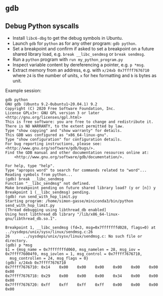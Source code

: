 # `gdb`

## Debug Python syscalls

- Install `libc6-dbg` to get the debug symbols in Ubuntu.
- Launch `gdb` for `python` as for any other program: `gdb python`.
- Set a breakpoint and confirm if asked to set a breakpoint on a future shared
  library load, e.g. `break __libc_sendmsg` or `break sendmsg`.
- Run a `python` program with `run my_python_program.py`
- Inspect variable content by dereferencing a pointer, e.g. `p *msg`.
- Extract memory from an address, e.g. with `x/24xb 0x7ffff7676710` where
  `24` is the number of units, `x` for hex formatting and `b` is bytes as unit.

Example session:

```gdb
gdb python
GNU gdb (Ubuntu 9.2-0ubuntu1~20.04.1) 9.2
Copyright (C) 2020 Free Software Foundation, Inc.
License GPLv3+: GNU GPL version 3 or later <http://gnu.org/licenses/gpl.html>
This is free software: you are free to change and redistribute it.
There is NO WARRANTY, to the extent permitted by law.
Type "show copying" and "show warranty" for details.
This GDB was configured as "x86_64-linux-gnu".
Type "show configuration" for configuration details.
For bug reporting instructions, please see:
<http://www.gnu.org/software/gdb/bugs/>.
Find the GDB manual and other documentation resources online at:
    <http://www.gnu.org/software/gdb/documentation/>.

For help, type "help".
Type "apropos word" to search for commands related to "word"...
Reading symbols from python...
(gdb) break __libc_sendmsg
Function "__libc_sendmsg" not defined.
Make breakpoint pending on future shared library load? (y or [n]) y
Breakpoint 1 (__libc_sendmsg) pending.
(gdb) run send_with_hop_limit.py
Starting program: /home/simon-gasse/miniconda3/bin/python send_with_hop_limit.py
[Thread debugging using libthread_db enabled]
Using host libthread_db library "/lib/x86_64-linux-gnu/libthread_db.so.1".

Breakpoint 1, __libc_sendmsg (fd=3, msg=0x7fffffffd028, flags=0) at ../sysdeps/unix/sysv/linux/sendmsg.c:26
26      ../sysdeps/unix/sysv/linux/sendmsg.c: No such file or directory.
(gdb) p *msg
$1 = {msg_name = 0x7fffffffd060, msg_namelen = 28, msg_iov = 0x7ffff76004f0, msg_iovlen = 1, msg_control = 0x7ffff7676710,
  msg_controllen = 24, msg_flags = 0}
(gdb) x/24xb 0x7ffff7676710
0x7ffff7676710: 0x14    0x00    0x00    0x00    0x00    0x00    0x00    0x00
0x7ffff7676718: 0x29    0x00    0x00    0x00    0x34    0x00    0x00    0x00
0x7ffff7676720: 0xff    0xff    0xff    0xff    0x00    0x00    0x00    0x00
```
